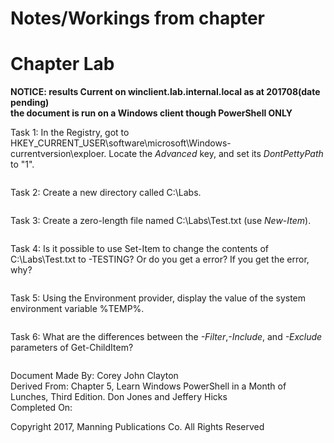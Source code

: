 
# Notes/Workings from chapter


# Chapter Lab
**NOTICE: results Current on winclient.lab.internal.local as at 201708(date pending)  
the document is run on a Windows client though PowerShell ONLY**

Task 1: In the Registry, got to HKEY_CURRENT_USER\software\microsoft\Windows\-currentversion\exploer. Locate the _Advanced_ key, and set its _DontPettyPath_ to "1".
```

```

Task 2: Create a new directory called C:\Labs.
```

```

Task 3: Create a zero-length file named C:\Labs\Test.txt (use _New-Item_).
```

```

Task 4: Is it possible to use Set-Item to change the contents of C:\Labs\Test.txt to -TESTING? Or do you get a error? If you get the error, why?
```

```

Task 5: Using the Environment provider, display the value of the system environment variable %TEMP%.
```

```

Task 6: What are the differences between the _-Filter_,_-Include_, and _-Exclude_ parameters of Get-ChildItem?
```

```

Document Made By: Corey John Clayton  
Derived From: Chapter 5, Learn Windows PowerShell in a Month of Lunches, Third Edition. Don Jones and Jeffery Hicks  
Completed On:

Copyright 2017, Manning Publications Co. All Rights Reserved
